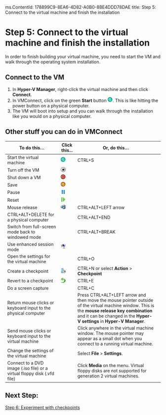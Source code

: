 ms.ContentId: 178899C9-8EA6-4D82-A0B0-8BE4DDD78DAE
title: Step 5: Connect to the virtual machine and finish the installation

# Step 5: Connect to the virtual machine and finish the installation 

In order to finish building your virtual machine, you need to start the VM and walk through the operating system installation.

## Connect to the VM 
1. In **Hyper-V Manager**, right-click the virtual machine and then click **Connect**. 
2. In VMConnect, click on the green **Start** button ![](media/start.png). This is like hitting the power button on a physical computer. 
3. The VM will boot into setup and you can walk through the installation like you would on a physical computer.


## Other stuff you can do in VMConnect


| **To do this…** | Click this...| **Or, do this…** |	|
| ----- | ----- | ----- | ----- |
| Start the virtual machine | ![](media/start.png)	 | CTRL+S | 	|
| Turn off the VM | ![](media/turnoff.png) 	|   |	|
| Shut down a VM | ![](media/shutdown.png) 	|  |	|
| Save | ![](media/save.png) 	|  |	|
| Pause | ![](media/pause.png) 	|  |	|
| Reset | ![](media/reset.png) 	|  |	|
| Mouse release | ![](media/ctrlaltdel.png) 	 |CTRL+ALT+LEFT arrow |	|
| CTRL+ALT+DELETE for a physical computer |  |CTRL+ALT+END |	|
| Switch from full-screen mode back to windowed mode |  | CTRL+ALT+BREAK | 	|
| Use enhanced session mode | ![](media/rdp.png) 	|	| 	|
| Open the settings for the virtual machine |  | CTRL+O | 	|
| Create a checkpoint | ![](media/checkpoint.png) 	 | CTRL+N or select **Action** > **Checkpoint**| 	|
| Revert to a checkpoint | ![](media/revert.png)	 | CTRL+E | 	|
| Do a screen capture |  | CTRL+C | 	|
| Return mouse clicks or keyboard input to the physical computer |  |Press CTRL+ALT+LEFT arrow and then move the mouse pointer outside of the virtual machine window. This is the **mouse release key combination** and it can be changed in the **Hyper-V settings** in **Hyper-V Manager**. |	 |
| Send mouse clicks or keyboard input to the virtual machine |  |Click anywhere in the virtual machine window. The mouse pointer may appear as a small dot when you connect to a running virtual machine. |	|
| Change the settings of the virtual machine |  | Select **File** > **Settings**. | 	|
| Connect to a DVD image (.iso file) or a virtual floppy disk (.vfd file) |  | Click **Media** on the menu. Virtual floppy disks are not supported for generation 2 virtual machines.|	|



## Next Step:
[Step 6: Experiment with checkpoints](walkthrough_checkpoints.md)
